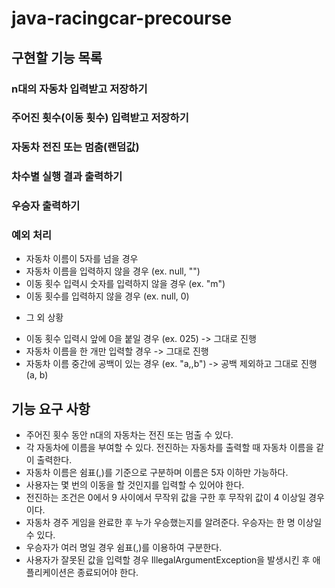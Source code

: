 # java-racingcar-precourse



## 구현할 기능 목록

### n대의 자동차 입력받고 저장하기
### 주어진 횟수(이동 횟수) 입력받고 저장하기
### 자동차 전진 또는 멈춤(랜덤값)
### 차수별 실행 결과 출력하기
### 우승자 출력하기
### 예외 처리
 - 자동차 이름이 5자를 넘을 경우
 - 자동차 이름을 입력하지 않을 경우 (ex. null, "")
 - 이동 횟수 입력시 숫자를 입력하지 않을 경우 (ex. "m")
 - 이동 횟수를 입력하지 않을 경우 (ex. null, 0)

+ 그 외 상황
 - 이동 횟수 입력시 앞에 0을 붙일 경우 (ex. 025) -> 그대로 진행
 - 자동차 이름을 한 개만 입력할 경우 -> 그대로 진행
 - 자동차 이름 중간에 공백이 있는 경우 (ex. "a,,b") -> 공백 제외하고 그대로 진행 (a, b)

## 기능 요구 사항

- 주어진 횟수 동안 n대의 자동차는 전진 또는 멈출 수 있다.
- 각 자동차에 이름을 부여할 수 있다. 전진하는 자동차를 출력할 때 자동차 이름을 같이 출력한다.
- 자동차 이름은 쉼표(,)를 기준으로 구분하며 이름은 5자 이하만 가능하다.
- 사용자는 몇 번의 이동을 할 것인지를 입력할 수 있어야 한다.
- 전진하는 조건은 0에서 9 사이에서 무작위 값을 구한 후 무작위 값이 4 이상일 경우이다.
- 자동차 경주 게임을 완료한 후 누가 우승했는지를 알려준다. 우승자는 한 명 이상일 수 있다. 
- 우승자가 여러 명일 경우 쉼표(,)를 이용하여 구분한다.
- 사용자가 잘못된 값을 입력할 경우 IllegalArgumentException을 발생시킨 후 애플리케이션은 종료되어야 한다.